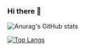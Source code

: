 ### Hi there 👋

<!--
**bruno561/bruno561** is a ✨ _special_ ✨ repository because its `README.md` (this file) appears on your GitHub profile.

Here are some ideas to get you started:

- 🔭 I’m currently working on ...
- 🌱 I’m currently learning ...
- 👯 I’m looking to collaborate on ...
- 🤔 I’m looking for help with ...
- 💬 Ask me about ...
- 📫 How to reach me: ...
- 😄 Pronouns: ...
- ⚡ Fun fact: ...
-->

![Anurag's GitHub stats](https://github-readme-stats.vercel.app/api?username=bruno561&theme=tokyonight&show_icons=true)


[![Top Langs](https://github-readme-stats.vercel.app/api/top-langs/?username=anuraghazra&layout=compact)](https://github.com/bruno561/github-readme-stats)
